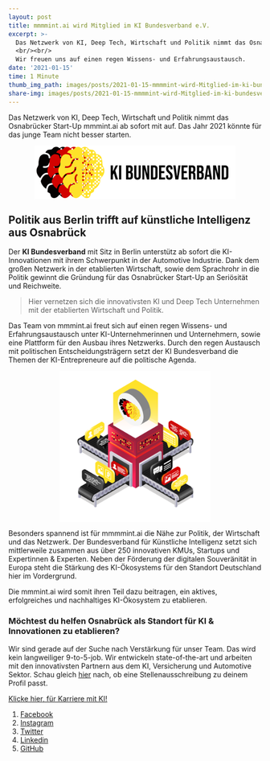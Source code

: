 ```yaml
---
layout: post
title: mmmmint.ai wird Mitglied im KI Bundesverband e.V.
excerpt: >-
  Das Netzwerk von KI, Deep Tech, Wirtschaft und Politik nimmt das Osnabrücker Start-Up mmmint.ai ab sofort mit auf. Das Jahr 2021 könnte für das junge Team nicht besser starten.
  <br/><br/>
  Wir freuen uns auf einen regen Wissens- und Erfahrungsaustausch.
date: '2021-01-15'
time: 1 Minute
thumb_img_path: images/posts/2021-01-15-mmmmint-wird-Mitglied-im-ki-bundesverband/Hero.png
share-img: images/posts/2021-01-15-mmmmint-wird-Mitglied-im-ki-bundesverband/Hero.png
---
```


Das Netzwerk von KI, Deep Tech, Wirtschaft und Politik nimmt das Osnabrücker Start-Up mmmint.ai ab sofort mit auf. Das Jahr 2021 könnte für das junge Team nicht besser starten.

[<img src="/images/Ki_Verband_Logo_klein.png" alt="logo ki bundesverband" style="margin: auto;  display: block;" />](https://ki-verband.de/)

## Politik aus Berlin trifft auf künstliche Intelligenz aus Osnabrück

Der <strong>KI Bundesverband</strong> mit Sitz in Berlin unterstütz ab sofort die KI-Innovationen mit ihrem Schwerpunkt in der Automotive Industrie. Dank dem großen Netzwerk in der etablierten Wirtschaft, sowie dem Sprachrohr in die Politik gewinnt die Gründung für das Osnabrücker Start-Up an Seriösität und Reichweite.

> Hier vernetzen sich die innovativsten KI und Deep Tech Unternehmen mit der etablierten Wirtschaft und Politik.

Das Team von mmmint.ai freut sich auf einen regen Wissens- und Erfahrungsaustausch unter KI-Unternehmerinnen und Unternehmern, sowie eine Plattform für den Ausbau ihres Netzwerks. Durch den regen Austausch mit politischen Entscheidungsträgern setzt der KI Bundesverband die Themen der KI-Entrepreneure auf die politische Agenda.

[<img src="/images/posts/2021-01-15-mmmmint-wird-Mitglied-im-ki-bundesverband/Hero.png" alt="logo ki bundesverband" style="height: 300px; margin: auto;  display: block;" />](https://ki-verband.de/)

Besonders spannend ist für mmmmint.ai die Nähe zur Politik, der Wirtschaft und das Netzwerk. Der Bundesverband für Künstliche Intelligenz setzt sich mittlerweile zusammen aus über 250 innovativen KMUs, Startups und Expertinnen & Experten. Neben der Förderung der digitalen Souveränität in Europa steht die Stärkung des KI-Ökosystems für den Standort Deutschland hier im Vordergrund.

Die mmmint.ai wird somit ihren Teil dazu beitragen, ein aktives, erfolgreiches und nachhaltiges KI-Ökosystem zu etablieren.

### Möchtest du helfen Osnabrück als Standort für KI & Innovationen zu etablieren?

Wir sind gerade auf der Suche nach Verstärkung für unser Team. Das wird kein langweiliger 9-to-5-job. Wir entwickeln state-of-the-art und arbeiten mit den innovativsten Partnern aus dem KI, Versicherung und Automotive Sektor. Schau gleich [hier](/career) nach, ob eine Stellenausschreibung zu deinem Profil passt.

<a href="/career" class="button">Klicke hier, für Karriere mit KI!</a>

1. [Facebook](https://www.facebook.com/mmmintai/)
2. [Instagram](https://instagram.com/mmmint.ai)
3. [Twitter](https://twitter.com/mmmint_ai)
4. [Linkedin](https://linkedin.com/company/mmmint-ai/)
5. [GitHub](https://github.com/mmmint-ai)
